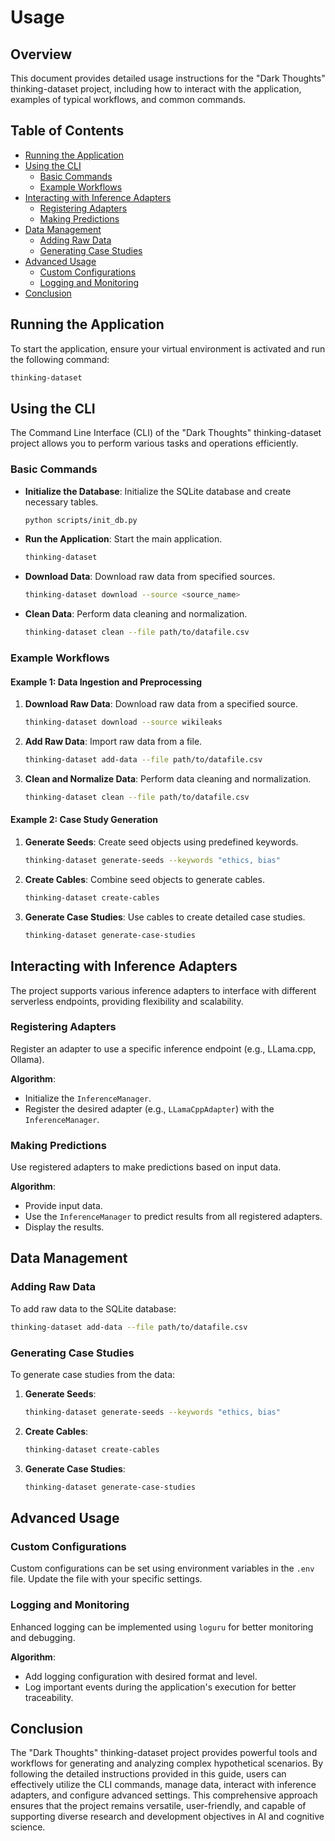 # Usage

## Overview

This document provides detailed usage instructions for the "Dark Thoughts" thinking-dataset project, including how to interact with the application, examples of typical workflows, and common commands.

## Table of Contents
- [Running the Application](#running-the-application)
- [Using the CLI](#using-the-cli)
  - [Basic Commands](#basic-commands)
  - [Example Workflows](#example-workflows)
- [Interacting with Inference Adapters](#interacting-with-inference-adapters)
  - [Registering Adapters](#registering-adapters)
  - [Making Predictions](#making-predictions)
- [Data Management](#data-management)
  - [Adding Raw Data](#adding-raw-data)
  - [Generating Case Studies](#generating-case-studies)
- [Advanced Usage](#advanced-usage)
  - [Custom Configurations](#custom-configurations)
  - [Logging and Monitoring](#logging-and-monitoring)
- [Conclusion](#conclusion)

## Running the Application

To start the application, ensure your virtual environment is activated and run the following command:

```bash
thinking-dataset
```

## Using the CLI

The Command Line Interface (CLI) of the "Dark Thoughts" thinking-dataset project allows you to perform various tasks and operations efficiently.

### Basic Commands

- **Initialize the Database**: Initialize the SQLite database and create necessary tables.
  ```bash
  python scripts/init_db.py
  ```

- **Run the Application**: Start the main application.
  ```bash
  thinking-dataset
  ```

- **Download Data**: Download raw data from specified sources.
  ```bash
  thinking-dataset download --source <source_name>
  ```

- **Clean Data**: Perform data cleaning and normalization.
  ```bash
  thinking-dataset clean --file path/to/datafile.csv
  ```

### Example Workflows

#### Example 1: Data Ingestion and Preprocessing

1. **Download Raw Data**: Download raw data from a specified source.
   ```bash
   thinking-dataset download --source wikileaks
   ```

2. **Add Raw Data**: Import raw data from a file.
   ```bash
   thinking-dataset add-data --file path/to/datafile.csv
   ```

3. **Clean and Normalize Data**: Perform data cleaning and normalization.
   ```bash
   thinking-dataset clean --file path/to/datafile.csv
   ```

#### Example 2: Case Study Generation

1. **Generate Seeds**: Create seed objects using predefined keywords.
   ```bash
   thinking-dataset generate-seeds --keywords "ethics, bias"
   ```

2. **Create Cables**: Combine seed objects to generate cables.
   ```bash
   thinking-dataset create-cables
   ```

3. **Generate Case Studies**: Use cables to create detailed case studies.
   ```bash
   thinking-dataset generate-case-studies
   ```

## Interacting with Inference Adapters

The project supports various inference adapters to interface with different serverless endpoints, providing flexibility and scalability.

### Registering Adapters

Register an adapter to use a specific inference endpoint (e.g., LLama.cpp, Ollama).

**Algorithm**:
- Initialize the `InferenceManager`.
- Register the desired adapter (e.g., `LLamaCppAdapter`) with the `InferenceManager`.

### Making Predictions

Use registered adapters to make predictions based on input data.

**Algorithm**:
- Provide input data.
- Use the `InferenceManager` to predict results from all registered adapters.
- Display the results.

## Data Management

### Adding Raw Data

To add raw data to the SQLite database:

```bash
thinking-dataset add-data --file path/to/datafile.csv
```

### Generating Case Studies

To generate case studies from the data:

1. **Generate Seeds**:
   ```bash
   thinking-dataset generate-seeds --keywords "ethics, bias"
   ```

2. **Create Cables**:
   ```bash
   thinking-dataset create-cables
   ```

3. **Generate Case Studies**:
   ```bash
   thinking-dataset generate-case-studies
   ```

## Advanced Usage

### Custom Configurations

Custom configurations can be set using environment variables in the `.env` file. Update the file with your specific settings.

### Logging and Monitoring

Enhanced logging can be implemented using `loguru` for better monitoring and debugging.

**Algorithm**:
- Add logging configuration with desired format and level.
- Log important events during the application's execution for better traceability.

## Conclusion

The "Dark Thoughts" thinking-dataset project provides powerful tools and workflows for generating and analyzing complex hypothetical scenarios. By following the detailed instructions provided in this guide, users can effectively utilize the CLI commands, manage data, interact with inference adapters, and configure advanced settings. This comprehensive approach ensures that the project remains versatile, user-friendly, and capable of supporting diverse research and development objectives in AI and cognitive science.
